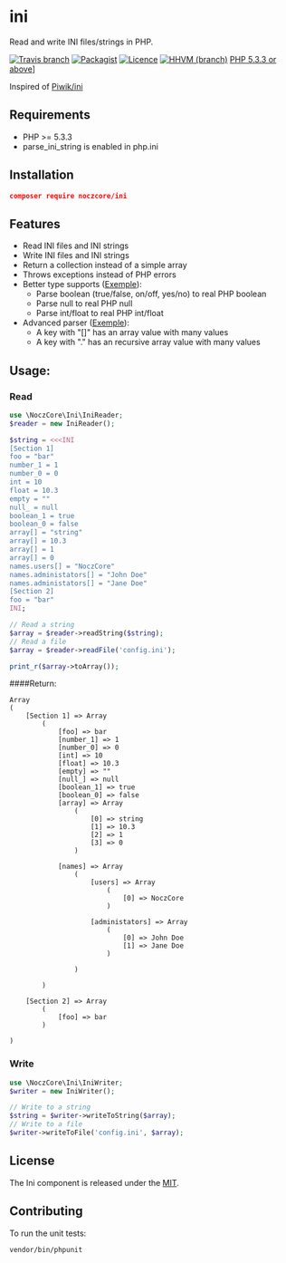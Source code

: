 # ini
Read and write INI files/strings in PHP.

[![Travis branch](https://img.shields.io/travis/NoczCore/ini.svg?style=flat-square)](https://travis-ci.org/NoczCore/ini)
[![Packagist](https://img.shields.io/packagist/dt/noczcore/ini.svg?style=flat-square)](https://packagist.org/packages/noczcore/ini)
[![Licence](https://img.shields.io/packagist/l/noczcore/ini.svg?style=flat-square)](https://raw.githubusercontent.com/NoczCore/ini/master/LICENSE)
[![HHVM (branch)](https://img.shields.io/hhvm/noczcore/ini/master.svg?style=flat-square)](https://travis-ci.org/NoczCore/ini)
[PHP 5.3.3 or above](https://img.shields.io/badge/PHP-5.3.3%20or%20above-blue.svg?style=flat-square)]

Inspired of [Piwik/ini](https://github.com/piwik/component-ini/)

## Requirements

- PHP >= 5.3.3
- parse_ini_string is enabled in php.ini

## Installation

```json
composer require noczcore/ini
```

## Features

- Read INI files and INI strings
- Write INI files and INI strings
- Return a collection instead of a simple array
- Throws exceptions instead of PHP errors
- Better type supports ([Exemple](https://github.com/NoczCore/ini#read)):
    * Parse boolean (true/false, on/off, yes/no) to real PHP boolean
    * Parse null to real PHP null
    * Parse int/float to real PHP int/float
- Advanced parser ([Exemple](https://github.com/NoczCore/ini#read)):
    * A key with "[]" has an array value with many values
    * A key with "." has an recursive array value with many values

## Usage:

### Read

```php
use \NoczCore\Ini\IniReader;
$reader = new IniReader();

$string = <<<INI
[Section 1]
foo = "bar"
number_1 = 1
number_0 = 0
int = 10
float = 10.3
empty = ""
null_ = null
boolean_1 = true
boolean_0 = false
array[] = "string"
array[] = 10.3
array[] = 1
array[] = 0
names.users[] = "NoczCore"
names.administators[] = "John Doe"
names.administators[] = "Jane Doe"
[Section 2]
foo = "bar"
INI;

// Read a string
$array = $reader->readString($string);
// Read a file
$array = $reader->readFile('config.ini');

print_r($array->toArray());
```

####Return:
```
Array
(
    [Section 1] => Array
        (
            [foo] => bar
            [number_1] => 1
            [number_0] => 0
            [int] => 10
            [float] => 10.3
            [empty] => ""
            [null_] => null
            [boolean_1] => true
            [boolean_0] => false
            [array] => Array
                (
                    [0] => string
                    [1] => 10.3
                    [2] => 1
                    [3] => 0
                )

            [names] => Array
                (
                    [users] => Array
                        (
                            [0] => NoczCore
                        )

                    [administators] => Array
                        (
                            [0] => John Doe
                            [1] => Jane Doe
                        )

                )

        )

    [Section 2] => Array
        (
            [foo] => bar
        )

)
```

### Write

```php
use \NoczCore\Ini\IniWriter;
$writer = new IniWriter();

// Write to a string
$string = $writer->writeToString($array);
// Write to a file
$writer->writeToFile('config.ini', $array);
```

## License

The Ini component is released under the [MIT](https://raw.githubusercontent.com/NoczCore/ini/master/LICENSE).

## Contributing

To run the unit tests:

```
vendor/bin/phpunit
```
